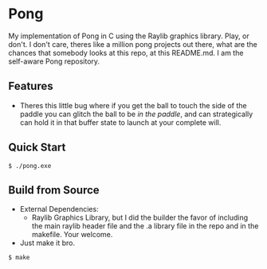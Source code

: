 # Pong
My implementation of Pong in C using the Raylib graphics library. Play, or don't. I don't care, theres like a million pong projects out there, what are the chances that somebody looks at this repo, at this README.md. I am the self-aware Pong repository.

## Features
- Theres this little bug where if you get the ball to touch the side of the paddle you can glitch the ball to be *in the paddle*, and can strategically can hold it in that buffer state to launch at your complete will.

## Quick Start
```
$ ./pong.exe
```

## Build from Source
- External Dependencies:
	- Raylib Graphics Library, but I did the builder the favor of including the main raylib header file and the .a library file in the repo and in the makefile. Your welcome.
- Just make it bro.
```
$ make
```